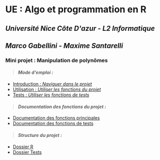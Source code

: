 # **UE : Algo et programmation en R**

## _**Université Nice Côte D'azur - L2 Informatique**_


## _Marco Gabellini - Maxime Santarelli_

### Mini projet : Manipulation de polynômes

>#### *Mode d'emploi :*
-   [Introduction : *Naviguer dans le projet*](./docs/pages/uses/navigation.md)
-   [Utilisation : *Utiliser les fonctions du projet*](./docs/pages/uses/main.md)
-   [Tests : *Utiliser les fonctions de tests*](./docs/pages/uses/tests.md)


>#### *Documentation des fonctions du projet :*
-   [Documentation des fonctions principales](./docs/pages/functions_doc/project.md)
-   [Documentation des fonctions de tests](./docs/pages/functions_doc/project_test.md)


>#### *Structure du projet :*
-   [Dossier R](./docs/pages/structure/mainTree.md)
-   [Dossier Tests](./docs/pages/structure/tests_schema.md)

